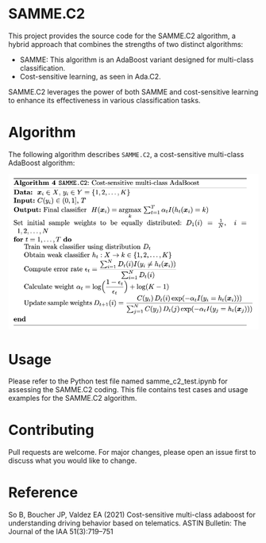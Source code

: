 # SAMME.C2
This project provides the source code for the SAMME.C2 algorithm, a hybrid approach that combines the strengths of two distinct algorithms:
- SAMME: This algorithm is an AdaBoost variant designed for multi-class classification.
- Cost-sensitive learning, as seen in Ada.C2.
  
SAMME.C2 leverages the power of both SAMME and cost-sensitive learning to enhance its effectiveness in various classification tasks.

# Algorithm

The following algorithm describes `SAMME.C2`, a cost-sensitive multi-class AdaBoost algorithm:

![Alt Text](SAMME.C2.png)

# Usage
Please refer to the Python test file named samme_c2_test.ipynb for assessing the SAMME.C2 coding. This file contains test cases and usage examples for the SAMME.C2 algorithm. 

# Contributing 
Pull requests are welcome. For major changes, please open an issue first to discuss what you would like to change.

# Reference
So B, Boucher JP, Valdez EA (2021) Cost-sensitive multi-class adaboost for understanding driving behavior based on telematics. ASTIN Bulletin: The Journal of the IAA 51(3):719–751
